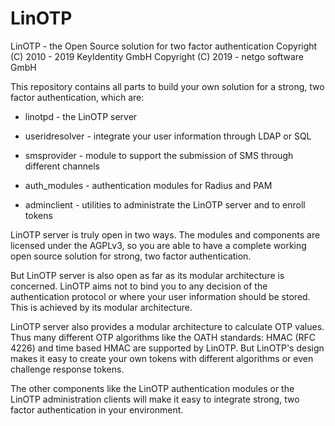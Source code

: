 LinOTP
======

LinOTP - the Open Source solution for two factor authentication
  Copyright (C) 2010 - 2019 KeyIdentity GmbH
  Copyright (C) 2019 -      netgo software GmbH


This repository contains all parts to build your own solution
for a strong, two factor authentication, which are:

 * linotpd        - the LinOTP server
 * useridresolver - integrate your user information through LDAP or SQL 
 * smsprovider    - module to support the submission of SMS through different channels

 * auth\_modules   - authentication modules for Radius and PAM
 * adminclient    - utilities to administrate the LinOTP server and to enroll tokens


LinOTP server is truly open in two ways. The modules and components 
are licensed under the AGPLv3, so you are able to have a complete 
working open source solution for strong, two factor authentication.

But LinOTP server is also open as far as its modular architecture is 
concerned. LinOTP aims not to bind you to any decision of the authentication 
protocol or where your user information should be stored. This is achieved by 
its modular architecture.

LinOTP server also provides a modular architecture to calculate OTP values. 
Thus many different OTP algorithms like the OATH standards: HMAC (RFC 4226)
and time based HMAC are supported by LinOTP. But LinOTP's design makes it 
easy to create your own tokens with different algorithms or even challenge 
response tokens.

The other components like the LinOTP authentication modules or the LinOTP 
administration clients will make it easy to integrate strong, two factor
authentication in your environment.

